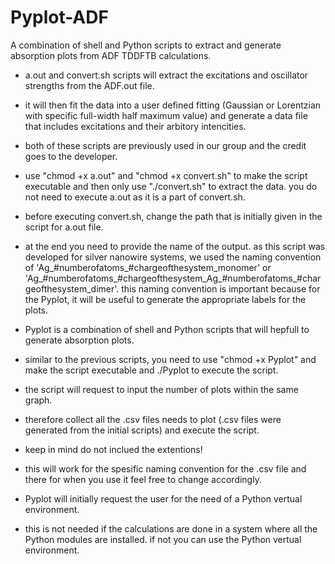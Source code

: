 # Pyplot-ADF
A combination of shell and Python scripts to extract and generate absorption plots from ADF TDDFTB calculations.

* a.out and convert.sh scripts will extract the excitations and oscillator strengths from the ADF.out file.
* it will then fit the data into a user defined fitting (Gaussian or Lorentzian with specific full-width half maximum value) and generate a data file that includes excitations and their arbitory intencities.
* both of these scripts are previously used in our group and the credit goes to the developer.
* use "chmod +x a.out" and "chmod +x convert.sh" to make the script executable and then only use "./convert.sh" to extract the data. you do not need to execute a.out as it is a part of convert.sh.
* before executing convert.sh, change the path that is initially given in the script for a.out file.
* at the end you need to provide the name of the output. as this script was developed for silver nanowire systems, we used the naming convention of 'Ag_#numberofatoms_#chargeofthesystem_monomer' or 'Ag_#numberofatoms_#chargeofthesystem_Ag_#numberofatoms_#chargeofthesystem_dimer'. this naming convention is important because for the Pyplot, it will be useful to generate the appropriate labels for the plots.

* Pyplot is a combination of shell and Python scripts that will hepfull to generate absorption plots.
* similar to the previous scripts, you need to use "chmod +x Pyplot" and make the script executable and ./Pyplot to execute the script.
* the script will request to input the number of plots within the same graph.
* therefore collect all the .csv files needs to plot (.csv files were generated from the initial scripts) and execute the script.
* keep in mind do not inclued the extentions!
* this will work for the spesific naming convention for the .csv file and there for when you use it feel free to change accordingly.

* Pyplot will initially request the user for the need of a Python vertual environment.
* this is not needed if the calculations are done in a system where all the Python modules are installed. if not you can use the Python vertual environment.
